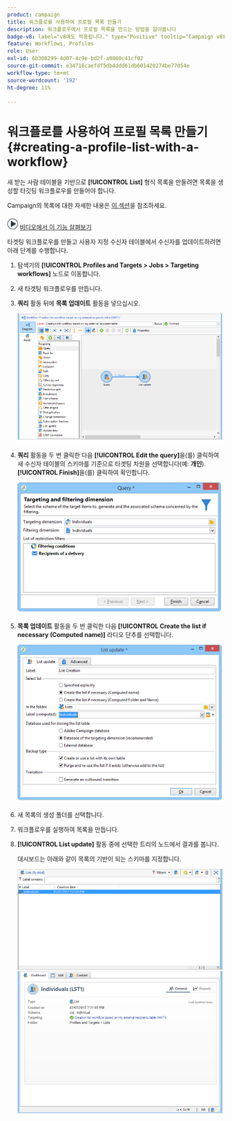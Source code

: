 ```yaml
---
product: campaign
title: 워크플로를 사용하여 프로필 목록 만들기
description: 워크플로우에서 프로필 목록을 만드는 방법을 알아봅니다
badge-v8: label="v8에도 적용됩니다." type="Positive" tooltip="Campaign v8에도 적용됩니다."
feature: Workflows, Profiles
role: User
exl-id: 6b308299-4d07-4c9e-bd2f-a0860c41cf02
source-git-commit: e34718caefdf5db4ddd61db601420274be77054e
workflow-type: tm+mt
source-wordcount: '192'
ht-degree: 11%

---
```


# 워크플로를 사용하여 프로필 목록 만들기{#creating-a-profile-list-with-a-workflow}


새 받는 사람 테이블을 기반으로 **[!UICONTROL List]** 형식 목록을 만들려면 목록을 생성할 타깃팅 워크플로우를 만들어야 합니다.

Campaign의 목록에 대한 자세한 내용은 [이 섹션](../../platform/using/creating-and-managing-lists.md#about-lists-in-adobe-campaign)을 참조하세요.

![](assets/do-not-localize/how-to-video.png) [비디오에서 이 기능 살펴보기](../../platform/using/creating-and-managing-lists.md#create-list-in-a-wf-video)

타겟팅 워크플로우를 만들고 사용자 지정 수신자 테이블에서 수신자를 업데이트하려면 아래 단계를 수행합니다.

1. 탐색기의 **[!UICONTROL Profiles and Targets > Jobs > Targeting workflows]** 노드로 이동합니다.
1. 새 타겟팅 워크플로우를 만듭니다.
1. **쿼리** 활동 뒤에 **목록 업데이트** 활동을 넣으십시오.

   ![](assets/mapping_create_list_workflow01.png)

1. **쿼리** 활동을 두 번 클릭한 다음 **[!UICONTROL Edit the query]**&#x200B;을(를) 클릭하여 새 수신자 테이블의 스키마를 기준으로 타겟팅 차원을 선택합니다(예: **개인**). **[!UICONTROL Finish]**&#x200B;을(를) 클릭하여 확인합니다.

   ![](assets/mapping_create_list_workflow03.png)

1. **목록 업데이트** 활동을 두 번 클릭한 다음 **[!UICONTROL Create the list if necessary (Computed name)]** 라디오 단추를 선택합니다.

   ![](assets/mapping_create_list_workflow02.png)

1. 새 목록의 생성 폴더를 선택합니다.
1. 워크플로우를 실행하여 목록을 만듭니다.
1. **[!UICONTROL List update]** 활동 중에 선택한 트리의 노드에서 결과를 봅니다.

   대시보드는 아래와 같이 목록의 기반이 되는 스키마를 지정합니다.

   ![](assets/mapping_list_view.png)
